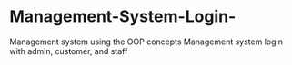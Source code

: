 # Management-System-Login-
Management system using the OOP concepts
Management system login with admin, customer, and staff 
